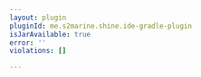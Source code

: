 ```yaml
---
layout: plugin
pluginId: me.s2marine.shine.ide-gradle-plugin
isJarAvailable: true
error: ''
violations: []

---
```

